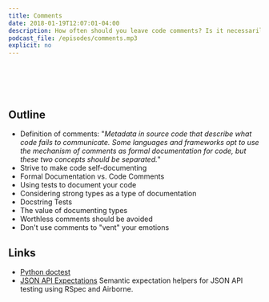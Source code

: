 ```yaml
---
title: Comments
date: 2018-01-19T12:07:01-04:00
description: How often should you leave code comments? Is it necessarily a failure to express yourself clearly in the code? Are code comments the best way to communicate with your team?
podcast_file: /episodes/comments.mp3
explicit: no
---
```

# &nbsp;
## Outline

  * Definition of comments: "*Metadata in source code that describe what code fails to communicate. Some languages and frameworks opt to use the mechanism of comments as formal documentation for code, but these two concepts should be separated.*"
  * Strive to make code self-documenting
  * Formal Documentation vs. Code Comments
  * Using tests to document your code
  * Considering strong types as a type of documentation
  * Docstring Tests
  * The value of documenting types
  * Worthless comments should be avoided
  * Don't use comments to "vent" your emotions


## Links

  * [Python doctest](https://docs.python.org/3.6/library/doctest.html)
  * [JSON API Expectations](https://github.com/Ross-Hunter/jsonapi_expectations) Semantic expectation helpers for JSON API testing using RSpec and Airborne.
